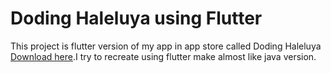 # Doding Haleluya using Flutter

This project is flutter version of my app in app store called Doding Haleluya
[Download here](https://play.google.com/store/apps/details?id=com.tua.bona.dodinghaleluya).I try to recreate using flutter make almost like java version.
